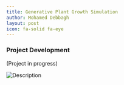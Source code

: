 ```yaml
---
title: Generative Plant Growth Simulation
author: Mohamed Debbagh
layout: post
icon: fa-solid fa-eye
---
```


### Project Development
(Project in progress)


<style>.embed-container { position: relative; padding-bottom: 56.25%; height: 0; overflow: hidden; max-width: 100%; } .embed-container iframe, .embed-container object, .embed-container embed { position: absolute; top: 0; left: 0; width: 100%; height: 100%; }</style><div class='embed-container'><img src='https://i.imgur.com/wXPghgg.gif' style='max-width: 50%; height: auto;' alt='Description'></div>


<!-- ![Description](https://www.dropbox.com/scl/fi/zgetdvfy13u6wvfenu3ar/result.gif?rlkey=0d00im0i0phn4e30pwi6oqpjn&raw=1)

![Description](https://i.imgur.com/wXPghgg.gif) -->


<!-- <img src="https://i.imgur.com/wXPghgg.gif" style="max-width: 100%; height: auto;" alt="Description"> -->



<!-- ### Application *(Accepted)*
<style>.embed-container { position: relative; padding-bottom: 56.25%; height: 0; overflow: hidden; max-width: 100%; } .embed-container iframe, .embed-container object, .embed-container embed { position: absolute; top: 0; left: 0; width: 100%; height: 100%; }</style><div class='embed-container'><iframe width='560' height='315' src='https://www.youtube.com/embed/MhOiMcxi3Y4?si=dJy6O3CUZoRHv3d2' title='YouTube video player' frameborder='0' allow='accelerometer; autoplay; clipboard-write; encrypted-media; gyroscope; picture-in-picture; web-share' allowfullscreen></iframe></div>

<style>.embed-container { position: relative; padding-bottom: 56.25%; height: 0; overflow: hidden; max-width: 100%; } .embed-container iframe, .embed-container object, .embed-container embed { position: absolute; top: 0; left: 0; width: 100%; height: 100%; }</style><div class='embed-container'><iframe src='https://docs.google.com/presentation/d/e/2PACX-1vSnriagcve-lswZG1SlU4HImHon4rlKmkdOFTLqr8h3ZzBfUnhPzdi1nKpbv8tDWr1ZJlSdmNdeDaR9/embed?start=true&loop=true&delayms=10000' frameborder='0' width='1440' height='839' allowfullscreen='true' mozallowfullscreen='true' webkitallowfullscreen='true'></iframe></div> -->

